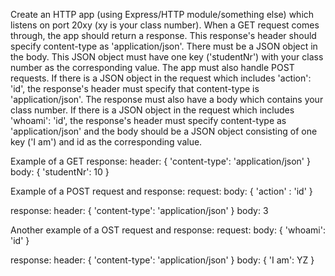 Create an HTTP app (using Express/HTTP module/something else) which listens on port 20xy (xy is your class number). When a GET request comes through, the app should return a response. This response's header should specify content-type as 'application/json'. There must be a JSON object in the body. This JSON object must have one key ('studentNr') with your class number as the corresponding value.
The app must also handle POST requests. If there is a JSON object in the request which includes 'action': 'id', the response's header must specify that content-type is 'application/json'. The response must also have a body which contains your class number. If there is a JSON object in the request which includes 'whoami': 'id', the response's header must specify content-type as 'application/json' and the body should be a JSON object consisting of one key ('I am') and id as the corresponding value.

Example of a GET response:
header:
{
    'content-type': 'application/json'
}
body:
{
    'studentNr': 10
}

Example of a POST request and response:
request:
    body:
    {
        'action' : 'id'
    }

response:
    header:
    {
        'content-type': 'application/json'
    }
    body:
    3

Another example of a OST request and response:
request:
    body:
    {
        'whoami': 'id'
    }

response:
    header:
    {
        'content-type': 'application/json'
    }
    body:
    {
        'I am': YZ
    }
